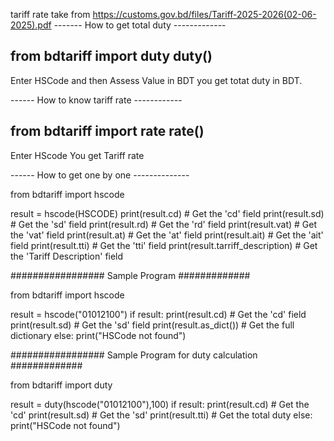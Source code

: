 tariff rate take from https://customs.gov.bd/files/Tariff-2025-2026(02-06-2025).pdf
------- How to get total duty -------------

from bdtariff import duty
duty()
-----------------------------------------
Enter HSCode and then Assess Value in BDT
you get totat duty in BDT.

------ How to know tariff rate ------------

from bdtariff import rate
rate()
------------------------------------------
Enter HScode
You get Tariff rate

------ How to get one by one --------------

from bdtariff import hscode

result = hscode(HSCODE)
print(result.cd)  # Get the 'cd' field
print(result.sd)  # Get the 'sd' field
print(result.rd)  # Get the 'rd' field
print(result.vat)  # Get the 'vat' field
print(result.at)  # Get the 'at' field
print(result.ait)  # Get the 'ait' field
print(result.tti)  # Get the 'tti' field
print(result.tarriff_description)  # Get the 'Tariff Description' field


################# Sample Program #############

from bdtariff import hscode

result = hscode("01012100")
if result:
    print(result.cd)  # Get the 'cd' field
    print(result.sd)  # Get the 'sd' field
    print(result.as_dict())  # Get the full dictionary
else:
    print("HSCode not found")
	
################# Sample Program for duty calculation #############

from bdtariff import duty

result = duty(hscode("01012100"),100)
if result:
    print(result.cd)  # Get the 'cd'
    print(result.sd)  # Get the 'sd'
    print(result.tti)  # Get the total duty
else:
    print("HSCode not found")